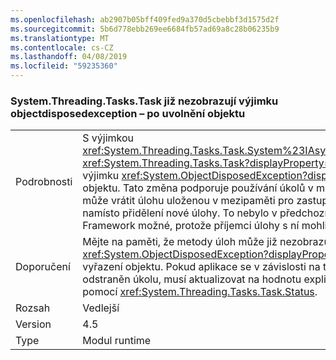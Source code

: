 ```yaml
---
ms.openlocfilehash: ab2907b05bff409fed9a370d5cbebbf3d1575d2f
ms.sourcegitcommit: 5b6d778ebb269ee6684fb57ad69a8c28b06235b9
ms.translationtype: MT
ms.contentlocale: cs-CZ
ms.lasthandoff: 04/08/2019
ms.locfileid: "59235360"
---
```

### <a name="systemthreadingtaskstask-no-longer-throw-objectdisposedexception-after-object-is-disposed"></a>System.Threading.Tasks.Task již nezobrazují výjimku objectdisposedexception – po uvolnění objektu

|   |   |
|---|---|
|Podrobnosti|S výjimkou <xref:System.Threading.Tasks.Task.System%23IAsyncResult%23AsyncWaitHandle>, <xref:System.Threading.Tasks.Task?displayProperty=name> metody již nezobrazují výjimku <xref:System.ObjectDisposedException?displayProperty=name> po vyřazení objektu. Tato změna podporuje používání úkolů v mezipaměti. Například metoda může vrátit úlohu uloženou v mezipaměti pro zastupování již dokončené operace namísto přidělení nové úlohy. To nebylo v předchozích verzích rozhraní .NET Framework možné, protože příjemci úlohy s ní mohli nakládat.|
|Doporučení|Mějte na paměti, že metody úloh může již nezobrazují výjimku <xref:System.ObjectDisposedException?displayProperty=name> v případech, kdy vyřazení objektu. Pokud aplikace se v závislosti na tuto výjimku vědět, že byl odstraněn úkolu, musí aktualizovat na hodnotu explicitně kontrolovat stav úlohy pomocí <xref:System.Threading.Tasks.Task.Status>.|
|Rozsah|Vedlejší|
|Version|4.5|
|Type|Modul runtime|
